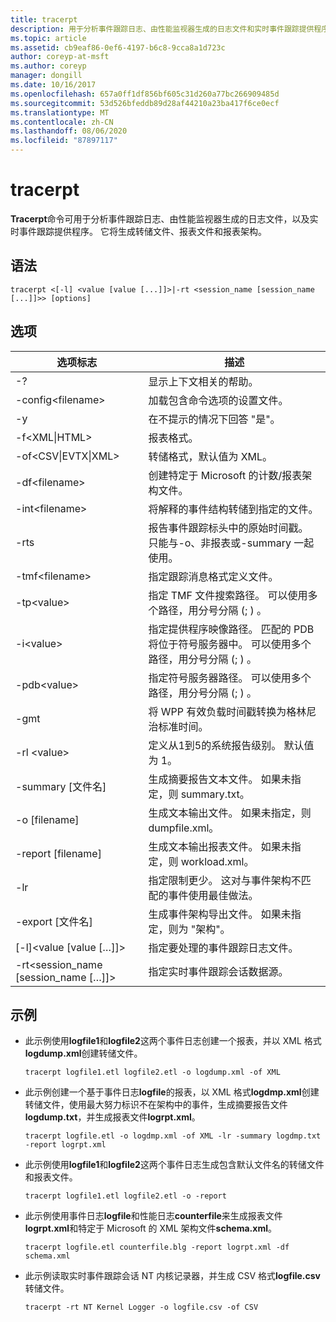 ```yaml
---
title: tracerpt
description: 用于分析事件跟踪日志、由性能监视器生成的日志文件和实时事件跟踪提供程序的 tracerpt 参考文章。
ms.topic: article
ms.assetid: cb9eaf86-0ef6-4197-b6c8-9cca8a1d723c
author: coreyp-at-msft
ms.author: coreyp
manager: dongill
ms.date: 10/16/2017
ms.openlocfilehash: 657a0ff1df856bf605c31d260a77bc266909485d
ms.sourcegitcommit: 53d526bfeddb89d28af44210a23ba417f6ce0ecf
ms.translationtype: MT
ms.contentlocale: zh-CN
ms.lasthandoff: 08/06/2020
ms.locfileid: "87897117"
---
```

# <a name="tracerpt"></a>tracerpt

**Tracerpt**命令可用于分析事件跟踪日志、由性能监视器生成的日志文件，以及实时事件跟踪提供程序。 它将生成转储文件、报表文件和报表架构。

## <a name="syntax"></a>语法

```
tracerpt <[-l] <value [value [...]]>|-rt <session_name [session_name [...]]>> [options]
```

## <a name="options"></a>选项

|              选项标志               |                                                                    描述                                                                    |
|----------------------------------------|---------------------------------------------------------------------------------------------------------------------------------------------------|
|                   -?                   |                                                         显示上下文相关的帮助。                                                          |
|          -config\<filename>           |                                                 加载包含命令选项的设置文件。                                                  |
|                   -y                   |                                                  在不提示的情况下回答 "是"。                                                   |
|            -f\<XML\|HTML>             |                                                                  报表格式。                                                                   |
|         -of\<CSV\|EVTX\|XML>          |                                                         转储格式，默认值为 XML。                                                          |
|            -df\<filename>             |                                            创建特定于 Microsoft 的计数/报表架构文件。                                            |
|            -int\<filename>            |                                            将解释的事件结构转储到指定的文件。                                            |
|                  -rts                  |                        报告事件跟踪标头中的原始时间戳。 只能与-o、非报表或-summary 一起使用。                         |
|            -tmf\<filename>            |                                                  指定跟踪消息格式定义文件。                                                  |
|              -tp\<value>              |                            指定 TMF 文件搜索路径。 可以使用多个路径，用分号分隔 (; ) 。                            |
|              -i\<value>               | 指定提供程序映像路径。 匹配的 PDB 将位于符号服务器中。 可以使用多个路径，用分号分隔 (; ) 。 |
|             -pdb\<value>              |                             指定符号服务器路径。 可以使用多个路径，用分号分隔 (; ) 。                             |
|                  -gmt                  |                                              将 WPP 有效负载时间戳转换为格林尼治标准时间。                                               |
|              -rl \<value>              |                                               定义从1到5的系统报告级别。 默认值为 1。                                               |
|          -summary [文件名]           |                                  生成摘要报告文本文件。 如果未指定，则 summary.txt。                                   |
|             -o [filename]              |                                      生成文本输出文件。 如果未指定，则 dumpfile.xml。                                      |
|           -report [filename]           |                                  生成文本输出报表文件。 如果未指定，则 workload.xml。                                   |
|                  -lr                   |                        指定限制更少。 这对与事件架构不匹配的事件使用最佳做法。                         |
|           -export [文件名]           |                                  生成事件架构导出文件。 如果未指定，则为 "架构"。                                   |
|       [-l]\<value [value […]]>        |                                                   指定要处理的事件跟踪日志文件。                                                    |
| -rt\<session_name [session_name […]]> |                                                指定实时事件跟踪会话数据源。                                                |

## <a name="examples"></a>示例

- 此示例使用**logfile1**和**logfile2**这两个事件日志创建一个报表，并以 XML 格式**logdump.xml**创建转储文件。
  ```
  tracerpt logfile1.etl logfile2.etl -o logdump.xml -of XML
  ```
- 此示例创建一个基于事件日志**logfile**的报表，以 XML 格式**logdmp.xml**创建转储文件，使用最大努力标识不在架构中的事件，生成摘要报告文件**logdump.txt**，并生成报表文件**logrpt.xml**。
  ```
  tracerpt logfile.etl -o logdmp.xml -of XML -lr -summary logdmp.txt -report logrpt.xml
  ```
- 此示例使用**logfile1**和**logfile2**这两个事件日志生成包含默认文件名的转储文件和报表文件。
  ```
  tracerpt logfile1.etl logfile2.etl -o -report
  ```
- 此示例使用事件日志**logfile**和性能日志**counterfile**来生成报表文件**logrpt.xml**和特定于 Microsoft 的 XML 架构文件**schema.xml**。
  ```
  tracerpt logfile.etl counterfile.blg -report logrpt.xml -df schema.xml
  ```
- 此示例读取实时事件跟踪会话 NT 内核记录器，并生成 CSV 格式**logfile.csv**转储文件。
  ```
  tracerpt -rt NT Kernel Logger -o logfile.csv -of CSV
  ```
